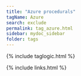 ```yaml
---
title: "Azure procedurals"
tagName: Azure
search: exclude
permalink: tag_azure.html
sidebar: mydoc_sidebar
folder: tags
---
```

{% include taglogic.html %}

{% include links.html %}
